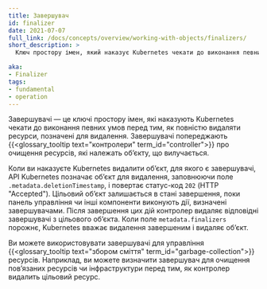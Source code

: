 ```yaml
---
title: Завершувач
id: finalizer
date: 2021-07-07
full_link: /docs/concepts/overview/working-with-objects/finalizers/
short_description: >
  Ключ простору імен, який наказує Kubernetes чекати до виконання певних умов перед тим, як повністю видалити обʼєкт, позначений для видалення.

aka: 
- Finalizer
tags:
- fundamental
- operation
---
```

Завершувачі — це ключі простору імен, які наказують Kubernetes чекати до виконання певних умов перед тим, як повністю видаляти ресурси, позначені для видалення. Завершувачі попереджають {{<glossary_tooltip text="контролери" term_id="controller">}} про очищення ресурсів, які належать обʼєкту, що вилучається.

<!--more-->

Коли ви наказуєте Kubernetes видалити обʼєкт, для якого є завершувачі, API Kubernetes позначає обʼєкт для видалення, заповнюючи поле `.metadata.deletionTimestamp`, і повертає статус-код `202` (HTTP "Accepted"). Цільовий обʼєкт залишається в стані завершення, поки панель управління чи інші компоненти виконують дії, визначені завершувачами. Після завершення цих дій контролер видаляє відповідні завершувачі з цільового обʼєкта. Коли поле `metadata.finalizers` порожнє, Kubernetes вважає видалення завершеним і видаляє обʼєкт.

Ви можете використовувати завершувачі для управління {{<glossary_tooltip text="збором сміття" term_id="garbage-collection">}} ресурсів. Наприклад, ви можете визначити завершувач для очищення повʼязаних ресурсів чи інфраструктури перед тим, як контролер видалить цільовий ресурс.
